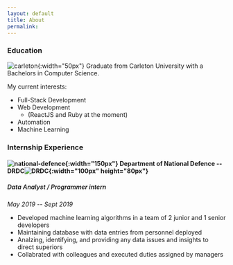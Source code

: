 ```yaml
---
layout: default
title: About
permalink:
---
```


### Education ### 

![carleton](/images/carleton-uni.png){:width="50px"} Graduate from Carleton University with a Bachelors in Computer Science.  

My current interests: 

* Full-Stack Development
* Web Development 
    - (ReactJS and Ruby at the moment)  
* Automation
* Machine Learning

### Internship Experience ###

#### ![national-defence](/images/national-defence.jpg){:width="150px"} Department of National Defence -- DRDC![DRDC](/images/DRDC.jpg){:width="100px" height="80px"} ####

<h5 style="font-style:italic;font-weight:600;" >Data Analyst / Programmer intern</h5>


*May 2019 -- Sept 2019*

* Developed machine learning algorithms in a team of 2 junior and 1 senior developers
* Maintaining database with data entries from personnel deployed 
* Analzing, identifying, and providing any data issues and insights to direct superiors 
* Collabrated with colleagues and executed duties assigned by managers